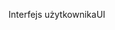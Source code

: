 <span data-ttu-id="c8a85-101">Interfejs użytkownika</span><span class="sxs-lookup"><span data-stu-id="c8a85-101">UI</span></span>